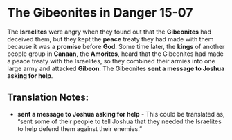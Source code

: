 The Gibeonites in Danger 15-07
================================


The **Israelites** were angry when they found out that the **Gibeonites**
had deceived them, but they kept the **peace** treaty they had made with
them because it was a **promise** before **God**. Some time later, the
**kings** of another people group in **Canaan**, the **Amorites**, heard
that the Gibeonites had made a peace treaty with the Israelites, so they
combined their armies into one large army and attacked **Gibeon**. The
Gibeonites **sent a message to Joshua asking for help**.

Translation Notes:
------------------

-   **sent a message to Joshua asking for help** - This could be
    translated as, “sent some of their people to tell Joshua that they
    needed the Israelites to help defend them against their enemies.”


